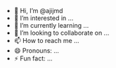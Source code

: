- 👋 Hi, I’m @ajijmd
- 👀 I’m interested in ...
- 🌱 I’m currently learning ...
- 💞️ I’m looking to collaborate on ...
- 📫 How to reach me ...
- 😄 Pronouns: ...
- ⚡ Fun fact: ...

<!---
ajijmd/ajijmd is a ✨ special ✨ repository because its `README.md` (this file) appears on your GitHub profile.
You can click the Preview link to take a look at your changes.
--->
